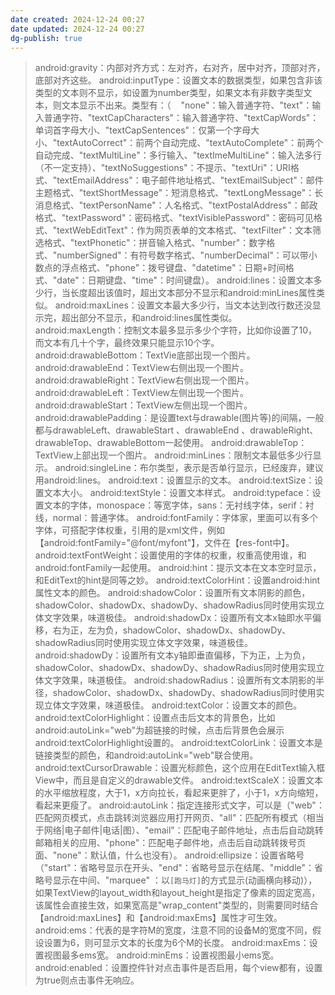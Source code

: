```yaml
---
date created: 2024-12-24 00:27
date updated: 2024-12-24 00:27
dg-publish: true
---
```


> android:gravity：内部对齐方式：左对齐，右对齐，居中对齐，顶部对齐，底部对齐这些。
> android:inputType：设置文本的数据类型，如果包含非该类型的文本则不显示，如设置为number类型，如果文本有非数字类型文本，则文本显示不出来。类型有：（    "none"：输入普通字符、"text"：输入普通字符、"textCapCharacters"：输入普通字符、"textCapWords"：单词首字母大小、"textCapSentences"：仅第一个字母大小、"textAutoCorrect"：前两个自动完成、"textAutoComplete"：前两个自动完成、"textMultiLine"：多行输入、"textImeMultiLine"：输入法多行（不一定支持）、"textNoSuggestions"：不提示、"textUri"：URI格式、"textEmailAddress"：电子邮件地址格式、"textEmailSubject"：邮件主题格式、"textShortMessage"：短消息格式、"textLongMessage"：长消息格式、"textPersonName"：人名格式、"textPostalAddress"：邮政格式、"textPassword"：密码格式、"textVisiblePassword"：密码可见格式、"textWebEditText"：作为网页表单的文本格式、"textFilter"：文本筛选格式、"textPhonetic"：拼音输入格式、"number"：数字格式、"numberSigned"：有符号数字格式、"numberDecimal"：可以带小数点的浮点格式、"phone"：拨号键盘、"datetime"：日期+时间格式、"date"：日期键盘、"time"：时间键盘）。
> android:lines：设置文本多少行，当长度超出该值时，超出文本部分不显示和android:minLines属性类似。
> android:maxLines：设置文本最大多少行，当文本达到改行数还没显示完，超出部分不显示，和android:lines属性类似。
> android:maxLength：控制文本最多显示多少个字符，比如你设置了10，而文本有几十个字，最终效果只能显示10个字。
> android:drawableBottom：TextVie底部出现一个图片。
> android:drawableEnd：TextView右侧出现一个图片。
> android:drawableRight：TextView右侧出现一个图片。
> android:drawableLeft：TextView左侧出现一个图片。
> android:drawableStart：TextView左侧出现一个图片。
> android:drawablePadding：是设置text与drawable(图片等)的间隔，一般都与drawableLeft、drawableStart 、drawableEnd 、drawableRight、drawableTop、drawableBottom一起使用。
> android:drawableTop：TextView上部出现一个图片。
> android:minLines：限制文本最低多少行显示。
> android:singleLine：布尔类型，表示是否单行显示，已经废弃，建议用android:lines。
> android:text：设置显示的文本。
> android:textSize：设置文本大小。
> android:textStyle：设置文本样式。
> android:typeface：设置文本的字体，monospace：等宽字体，sans：无衬线字体，serif：衬线，normal：普通字体。
> android:fontFamily：字体家，里面可以有多个字体，可搭配字体权重，引用的是xml文件，例如【android:fontFamily="@font/myfont"】，文件在【res-font中】。
> android:textFontWeight：设置使用的字体的权重，权重高使用谁，和android:fontFamily一起使用。
> android:hint：提示文本在文本空时显示，和EditText的hint是同等之妙。
> android:textColorHint：设置android:hint属性文本的颜色。
> android:shadowColor：设置所有文本阴影的颜色，shadowColor、shadowDx、shadowDy、shadowRadius同时使用实现立体文字效果，味道极佳。
> android:shadowDx：设置所有文本x轴即水平偏移，右为正，左为负，shadowColor、shadowDx、shadowDy、shadowRadius同时使用实现立体文字效果，味道极佳。
> android:shadowDy：设置所有文本y轴即垂直偏移，下为正，上为负，shadowColor、shadowDx、shadowDy、shadowRadius同时使用实现立体文字效果，味道极佳。
> android:shadowRadius：设置所有文本阴影的半径，shadowColor、shadowDx、shadowDy、shadowRadius同时使用实现立体文字效果，味道极佳。
> android:textColor：设置文本的颜色。
> android:textColorHighlight：设置点击后文本的背景色，比如android:autoLink="web"为超链接的时候，点击后背景色会展示android:textColorHighlight设置的。
> android:textColorLink：设置文本是链接类型的颜色，和android:autoLink="web"联合使用。
> android:textCursorDrawable：设置光标颜色，这个应用在EditText输入框View中，而且是自定义的drawable文件。
> android:textScaleX：设置文本的水平缩放程度，大于1，x方向拉长，看起来更胖了，小于1，x方向缩短，看起来更瘦了。
> android:autoLink：指定连接形式文字，可以是（"web"：匹配网页模式，点击跳转浏览器应用打开网页、"all"：匹配所有模式（相当于网络|电子邮件|电话|图）、"email"：匹配电子邮件地址，点击后自动跳转邮箱相关的应用、"phone"：匹配电子邮件地，点击后自动跳转拨号页面、"none"：默认值，什么也没有）。
> android:ellipsize：设置省略号（"start"：省略号显示在开头、"end"：省略号显示在结尾、"middle"：省略号显示在中间、"marquee" ：以`[跑马灯]`的方式显示(动画横向移动)），如果TextView的layout_width和layout_height是指定了像素的固定宽高，该属性会直接生效，如果宽高是"wrap_content"类型的，则需要同时结合【android:maxLines】和【android:maxEms】属性才可生效。
> android:ems：代表的是字符M的宽度，注意不同的设备M的宽度不同，假设设置为6，则可显示文本的长度为6个M的长度。
> android:maxEms：设置视图最多ems宽。
> android:minEms：设置视图最小ems宽。
> android:enabled：设置控件针对点击事件是否启用，每个view都有，设置为true则点击事件无响应。

